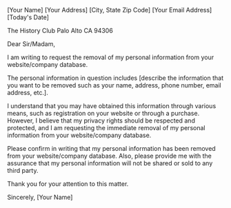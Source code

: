 [Your Name]
[Your Address]
[City, State Zip Code]
[Your Email Address]
[Today's Date]

The History Club
Palo Alto CA 94306

Dear Sir/Madam,

I am writing to request the removal of my personal information from your website/company database. 

The personal information in question includes [describe the information that you want to be removed such as your name, address, phone number, email address, etc.].

I understand that you may have obtained this information through various means, such as registration on your website or through a purchase. However, I believe that my privacy rights should be respected and protected, and I am requesting the immediate removal of my personal information from your website/company database.

Please confirm in writing that my personal information has been removed from your website/company database. Also, please provide me with the assurance that my personal information will not be shared or sold to any third party.

Thank you for your attention to this matter.

Sincerely,
[Your Name]
